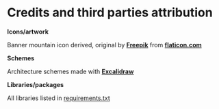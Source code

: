 # Credits and third parties attribution

**Icons/artwork**

Banner mountain icon derived, original by **[Freepik](https://www.flaticon.com/authors/freepik)** from **[flaticon.com](https://www.flaticon.com)**

**Schemes**

Architecture schemes made with **[Excalidraw](https://excalidraw.com/)**

**Libraries/packages**

All libraries listed in [requirements.txt](requirements.txt)
